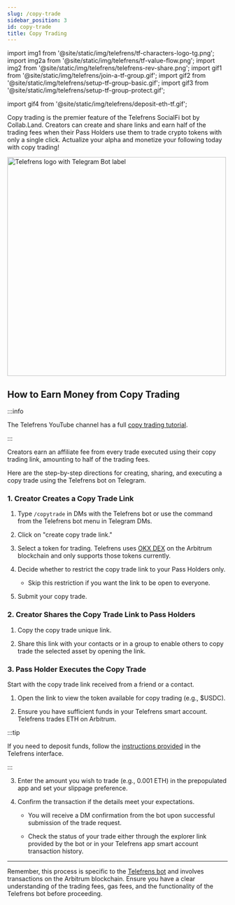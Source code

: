 ```yaml
---
slug: /copy-trade
sidebar_position: 3
id: copy-trade
title: Copy Trading
---
```


import img1 from '@site/static/img/telefrens/tf-characters-logo-tg.png';
import img2a from '@site/static/img/telefrens/tf-value-flow.png';
import img2 from '@site/static/img/telefrens/telefrens-rev-share.png';
import gif1 from '@site/static/img/telefrens/join-a-tf-group.gif';
import gif2 from '@site/static/img/telefrens/setup-tf-group-basic.gif';
import gif3 from '@site/static/img/telefrens/setup-tf-group-protect.gif';

import gif4 from '@site/static/img/telefrens/deposit-eth-tf.gif';

Copy trading is the premier feature of the Telefrens SocialFi bot by Collab.Land. Creators can create and share links and earn half of the trading fees when their Pass Holders use them to trade crypto tokens with only a single click. Actualize your alpha and monetize your following today with copy trading!

  <div class="text--center">
    <img  src={img1} alt="Telefrens logo with Telegram Bot label" width="500" />
  </div>

<!-- ## Copy Trading-->

## How to Earn Money from Copy Trading

:::info

The Telefrens YouTube channel has a full [copy trading tutorial](https://youtu.be/ciReb5j8Go0).

:::

Creators earn an affiliate fee from every trade executed using their copy trading link, amounting to half of the trading fees.

Here are the step-by-step directions for creating, sharing, and executing a copy trade using the Telefrens bot on Telegram.

### 1. Creator Creates a Copy Trade Link

1. Type `/copytrade` in DMs with the Telefrens bot or use the command from the Telefrens bot menu in Telegram DMs.

2. Click on "create copy trade link."

3. Select a token for trading. Telefrens uses [OKX DEX](https://www.okx.com/web3/build/docs/build-dapp/api-asset-get-all-coins) on the Arbitrum blockchain and only supports those tokens currently.

4. Decide whether to restrict the copy trade link to your Pass Holders only.
  
    - Skip this restriction if you want the link to be open to everyone.

5. Submit your copy trade.

### 2. Creator Shares the Copy Trade Link to Pass Holders

1. Copy the copy trade unique link.

2. Share this link with your contacts or in a group to enable others to copy trade the selected asset by opening the link.

### 3. Pass Holder Executes the Copy Trade

Start with the copy trade link received from a friend or a contact.

1. Open the link to view the token available for copy trading (e.g., $USDC).

2. Ensure you have sufficient funds in your Telefrens smart account. Telefrens trades ETH on Arbitrum.

:::tip

If you need to deposit funds, follow the [instructions provided](./intro#deposit-eth-to-your-smart-account-on-arbitrum-one) in the Telefrens interface. <!--Check out the [deposit tutorial](https://www.youtube.com/channel/UCmyt5i7JmBPd03r2eJ-EaMA) on YouTube.-->

:::

3. Enter the amount you wish to trade (e.g., 0.001 ETH) in the prepopulated app and set your slippage preference.

4. Confirm the transaction if the details meet your expectations.

    - You will receive a DM confirmation from the bot upon successful submission of the trade request.

    - Check the status of your trade either through the explorer link provided by the bot or in your Telefrens app smart account transaction history.

---

Remember, this process is specific to the [Telefrens bot](./intro) and involves transactions on the Arbitrum blockchain. Ensure you have a clear understanding of the trading fees, gas fees, and the functionality of the Telefrens bot before proceeding.
